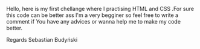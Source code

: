 Hello,
 here is my first chellange where I practising HTML and CSS .For sure this code can be better ass I'm a very begginer so feel free to write a comment if You have any advices or wanna help me to make my code better.

Regards Sebastian Budyński
